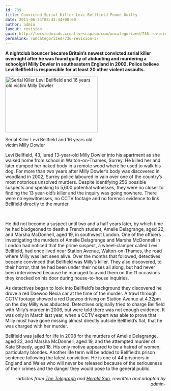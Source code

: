 ```yaml
---
id: 739
title: Convicted Serial Killer Levi Bellfield Found Guilty
date: 2011-06-24T08:43:44+00:00
author: admin
layout: revision
guid: http://twistedminds.creativescapism.com/uncategorized/736-revision-3/
permalink: /uncategorized/736-revision-3/
---
```

<p class="dropcap-first">
  <strong>A nightclub bouncer became Britain&#8217;s newest convicted serial killer overnight after he was found guilty of abducting and murdering a schoolgirl Milly Dowler in southeastern England in 2002. Police believe Levi Bellfield is responsible for at least 20 other violent assaults.</strong>
</p>

<div style="width: 300px" class="wp-caption alignleft">
  <img title="Serial Killer Levi Bellfield" src="http://t3.gstatic.com/images?q=tbn:ANd9GcSc62IgTtW1Ha7tEaLpLprGQyMZW-5MOezFL5b4MXk87y1-ab4A" alt="Serial Killer Levi Bellfield and 16 years old victim Milly Dowler" width="290" height="174" />
  
  <p class="wp-caption-text">
    Serial Killer Levi Bellfield and 16 years old victim Milly Dowler
  </p>
</div>

Levi Bellfield, 43, lured 13-year-old Milly Dowler into his apartment as she walked home from school in Walton-on-Thames, Surrey. He killed her and later dumped her naked body in a remote wood where he used to walk his dog. For more than two years after Milly Dowler’s body was discovered in woodland in 2002, Surrey police laboured in vain over one of the country’s most notorious unsolved murders. Despite identifying 256 possible suspects and speaking to 5,600 potential witnesses, they were no closer to finding the 13 year-old’s killer and the inquiry was going nowhere. There were no eyewitnesses, no CCTV footage and no forensic evidence to link Bellfield directly to the murder.

&nbsp;

He did not become a suspect until two and a half years later, by which time he had bludgeoned to death a French student, Amelie Delagrange, aged 22, and Marsha McDonnell, aged 19, in southwest London. One of the officers investigating the murders of Amelie Delagrange and Marsha McDonnell in London had noticed that the prime suspect, a wheel-clamper called Levi Bellfield, had once lived near Station Avenue, Walton-on-Thames, the road where Milly was last seen alive. Over the months that followed, detectives became convinced that Bellfield was Milly’s killer. They also discovered, to their horror, that he had been under their noses all along, but had never been interviewed because he managed to avoid them on the 11 occasions they knocked on his door during house-to-house inquiries.

As detectives began to look into Bellfield’s background they discovered he drove a red Daewoo Nexia car at the time of the murder. A trawl through CCTV footage showed a red Daewoo driving on Station Avenue at 4.32pm on the day Milly was abducted. Detectives originally tried to charge Bellfield with Milly’s murder in 2006, but were told there was not enough evidence. It was only in March last year, when a CCTV expert was able to prove that Milly must have gone missing almost directly outside Bellfield’s flat, that he was charged with her murder.

Bellfield was jailed for life in 2008 for the murders of Amelie Delagrange, aged 22, and Marsha McDonnell, aged 19, and the attempted murder of Kate Sheedy, aged 18. His only motive appeared to be a hatred of women, particularly blondes. Another life term will be added to Bellfield&#8217;s prison sentence following the latest conviction. He is one of 44 prisoners in England and Wales who will never be released because of the seriousness of their crimes and the danger they would pose to the general public.

<p style="text-align: right;">
  <em>-articles from <a href="http://www.telegraph.co.uk">The Telegraph</a> and <a title="Herald Sun" href="http://www.heraldsun.com.au">Herald Sun</a>, rewritten and adapted by admin-</em>
</p>